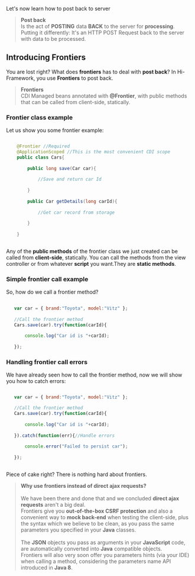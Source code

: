 <!--Topic description-->
<description>Let's now learn how to post back to server</description>



> **Post back**<br>Is the act of __POSTING__  data __BACK__ to the server for __processing__.<br> Putting it differently: It's an HTTP POST Request back to the server with data to be processed.

## Introducing Frontiers
You are lost right? What does __frontiers__ has to deal with __post back__? In Hi-Framework, you use __Frontiers__ to post back.

> **Frontiers**<br>CDI Managed beans annotated with __@Frontier__, with public methods that can be called from client-side, statically.


### Frontier class example
Let us show you some frontier example:



``` java 

    @Frontier //Required
    @ApplicationScoped //This is the most convenient CDI scope
    public class Cars{  
    
        public long save(Car car){
            
            //Save and return car Id
        
        }
        
        public Car getDetails(long carId){
            
            //Get car record from storage
            
        }
        
    }
    
```

Any of the __public methods__ of the frontier class we just created can be called from __client-side__, statically. 
You can call the methods from the view controller or from whatever __script__ you want.They are __static methods__.


### Simple frontier call example

So, how do we call a frontier method?


```js
    
   var car = { brand:"Toyota", model:"Vitz" };
    
   //Call the frontier method
   Cars.save(car).try(function(carId){
      
       console.log("Car id is "+carId);
      
   });


```

### Handling frontier call errors

We have already seen how to call the frontier method, now we will show you how to catch errors:

```js

   var car = { brand:"Toyota", model:"Vitz" };

   //Call the frontier method
   Cars.save(car).try(function(carId){
           
       console.log("Car id is "+carId);
           
   }).catch(function(err){//Handle errors
            
       console.error("Failed to persist car");   
      
   });
    
```

Piece of cake right? There is nothing hard about frontiers. 

> **Why use frontiers instead of direct ajax requests?**<br><br>We have been there and done that and we concluded __direct ajax requests__ aren't a big deal. <br>Frontiers give you __out-of-the-box CSRF protection__ and also
> a convenient way to __mock back-end__ when testing the client-side, plus the syntax which we believe to be clean, as you pass the same parameters
> you specified in your __Java__ classes.<br><br> The __JSON__ objects you pass as arguments in your __JavaScript__ code, are automatically converted into __Java__ compatible objects.<br> Frontiers will also very soon offer you parameters hints (via your IDE) when calling a method, considering the parameters name
> API introduced in __Java 8__.
